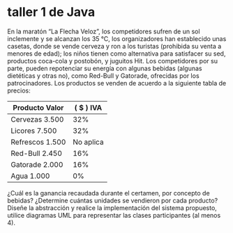 # taller 1 de Java 

En la maratón “La Flecha Veloz”, los competidores sufren de un sol inclemente y se alcanzan los 35 °C,
los organizadores han establecido unas casetas, donde se vende cerveza y ron a los turistas (prohibida su
venta a menores de edad); los niños tienen como alternativa para satisfacer su sed, productos coca-cola y
postobón, y juguitos Hit. Los competidores por su parte, pueden repotenciar su energía con algunas
bebidas (algunas dietéticas y otras no), como Red-Bull y Gatorade, ofrecidas por los patrocinadores. Los
productos se venden de acuerdo a la siguiente tabla de precios:

| Producto Valor | ( $ ) IVA |
| ---------------| ----------|
|Cervezas 3.500 |32% |
|Licores 7.500 | 32% |
|Refrescos 1.500 |No aplica|
|Red-Bull 2.450 |16% |
|Gatorade 2.000 |16% |
|Agua 1.000 |0%|

¿Cuál es la ganancia recaudada durante el certamen, por concepto de bebidas? ¿Determine cuántas
unidades se vendieron por cada producto? Diseñe la abstracción y realice la implementación del sistema
propuesto, utilice diagramas UML para representar las clases participantes (al menos 4). 
